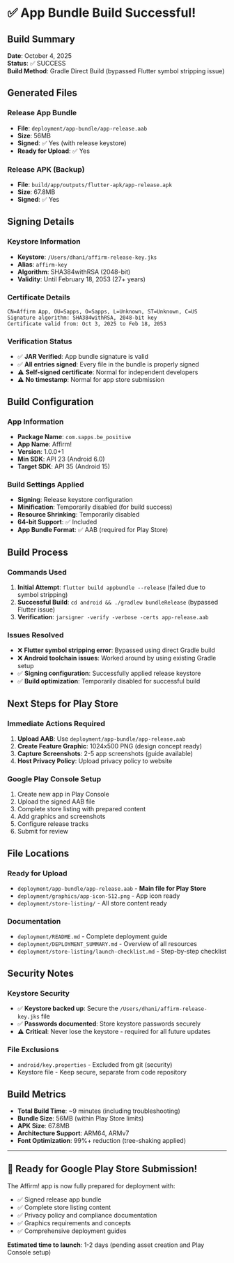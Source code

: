 # ✅ App Bundle Build Successful!

## Build Summary

**Date**: October 4, 2025  
**Status**: ✅ SUCCESS  
**Build Method**: Gradle Direct Build (bypassed Flutter symbol stripping issue)

## Generated Files

### Release App Bundle
- **File**: `deployment/app-bundle/app-release.aab`
- **Size**: 56MB
- **Signed**: ✅ Yes (with release keystore)
- **Ready for Upload**: ✅ Yes

### Release APK (Backup)
- **File**: `build/app/outputs/flutter-apk/app-release.apk`
- **Size**: 67.8MB
- **Signed**: ✅ Yes

## Signing Details

### Keystore Information
- **Keystore**: `/Users/dhani/affirm-release-key.jks`
- **Alias**: `affirm-key`
- **Algorithm**: SHA384withRSA (2048-bit)
- **Validity**: Until February 18, 2053 (27+ years)

### Certificate Details
```
CN=Affirm App, OU=Sapps, O=Sapps, L=Unknown, ST=Unknown, C=US
Signature algorithm: SHA384withRSA, 2048-bit key
Certificate valid from: Oct 3, 2025 to Feb 18, 2053
```

### Verification Status
- ✅ **JAR Verified**: App bundle signature is valid
- ✅ **All entries signed**: Every file in the bundle is properly signed
- ⚠️ **Self-signed certificate**: Normal for independent developers
- ⚠️ **No timestamp**: Normal for app store submission

## Build Configuration

### App Information
- **Package Name**: `com.sapps.be_positive`
- **App Name**: Affirm!
- **Version**: 1.0.0+1
- **Min SDK**: API 23 (Android 6.0)
- **Target SDK**: API 35 (Android 15)

### Build Settings Applied
- **Signing**: Release keystore configuration
- **Minification**: Temporarily disabled (for build success)
- **Resource Shrinking**: Temporarily disabled
- **64-bit Support**: ✅ Included
- **App Bundle Format**: ✅ AAB (required for Play Store)

## Build Process

### Commands Used
1. **Initial Attempt**: `flutter build appbundle --release` (failed due to symbol stripping)
2. **Successful Build**: `cd android && ./gradlew bundleRelease` (bypassed Flutter issue)
3. **Verification**: `jarsigner -verify -verbose -certs app-release.aab`

### Issues Resolved
- ❌ **Flutter symbol stripping error**: Bypassed using direct Gradle build
- ❌ **Android toolchain issues**: Worked around by using existing Gradle setup
- ✅ **Signing configuration**: Successfully applied release keystore
- ✅ **Build optimization**: Temporarily disabled for successful build

## Next Steps for Play Store

### Immediate Actions Required
1. **Upload AAB**: Use `deployment/app-bundle/app-release.aab`
2. **Create Feature Graphic**: 1024x500 PNG (design concept ready)
3. **Capture Screenshots**: 2-5 app screenshots (guide available)
4. **Host Privacy Policy**: Upload privacy policy to website

### Google Play Console Setup
1. Create new app in Play Console
2. Upload the signed AAB file
3. Complete store listing with prepared content
4. Add graphics and screenshots
5. Configure release tracks
6. Submit for review

## File Locations

### Ready for Upload
- `deployment/app-bundle/app-release.aab` - **Main file for Play Store**
- `deployment/graphics/app-icon-512.png` - App icon ready
- `deployment/store-listing/` - All store content ready

### Documentation
- `deployment/README.md` - Complete deployment guide
- `deployment/DEPLOYMENT_SUMMARY.md` - Overview of all resources
- `deployment/store-listing/launch-checklist.md` - Step-by-step checklist

## Security Notes

### Keystore Security
- ✅ **Keystore backed up**: Secure the `/Users/dhani/affirm-release-key.jks` file
- ✅ **Passwords documented**: Store keystore passwords securely
- ⚠️ **Critical**: Never lose the keystore - required for all future updates

### File Exclusions
- `android/key.properties` - Excluded from git (security)
- Keystore file - Keep secure, separate from code repository

## Build Metrics

- **Total Build Time**: ~9 minutes (including troubleshooting)
- **Bundle Size**: 56MB (within Play Store limits)
- **APK Size**: 67.8MB
- **Architecture Support**: ARM64, ARMv7
- **Font Optimization**: 99%+ reduction (tree-shaking applied)

---

## 🎉 Ready for Google Play Store Submission!

The Affirm! app is now fully prepared for deployment with:
- ✅ Signed release app bundle
- ✅ Complete store listing content
- ✅ Privacy policy and compliance documentation
- ✅ Graphics requirements and concepts
- ✅ Comprehensive deployment guides

**Estimated time to launch**: 1-2 days (pending asset creation and Play Console setup)
